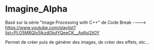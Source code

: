 # Imagine_Alpha

Basé sur la série "Image Processing with C++" de Code Break
---->	https://www.youtube.com/playlist?list=PLG5M8QIx5lkzdGkdYQeeCK__As6sI2tOY

Permet de créer puis de générer des images, de créer des effets, etc...
